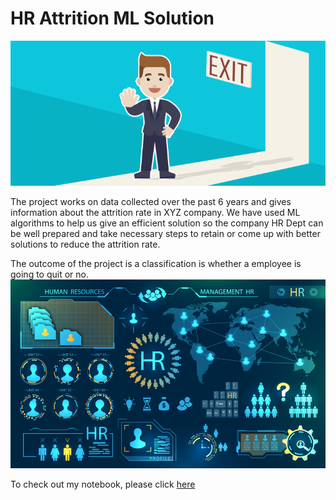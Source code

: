 # HR Attrition ML Solution

![enter image description here](https://github.com/nazia-fathima03/hr-employee-attrition/blob/main/Attrition.png?raw=true)

The project works on data collected over the past 6 years and gives information about the attrition rate in XYZ company. We have used ML algorithms to help us give an efficient solution so the company HR Dept can be well prepared and take necessary steps to retain or come up with better solutions to reduce the attrition rate.

The outcome of the project is a classification is whether a employee is going to quit or no.
![enter image description here](https://github.com/nazia-fathima03/hr-employee-attrition/blob/main/hr-analytics-10.jpg?raw=true)

To check out my notebook, please click [here](https://github.com/nazia-fathima03/hr-employee-attrition/blob/main/HR_Analytics.ipynb)
